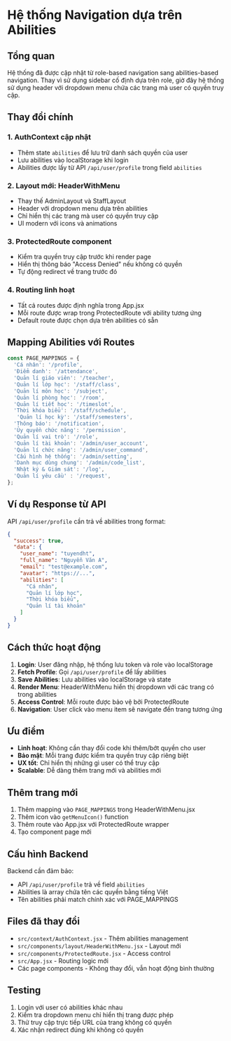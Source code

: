 # Hệ thống Navigation dựa trên Abilities

## Tổng quan

Hệ thống đã được cập nhật từ role-based navigation sang abilities-based navigation. Thay vì sử dụng sidebar cố định dựa trên role, giờ đây hệ thống sử dụng header với dropdown menu chứa các trang mà user có quyền truy cập.

## Thay đổi chính

### 1. AuthContext cập nhật
- Thêm state `abilities` để lưu trữ danh sách quyền của user
- Lưu abilities vào localStorage khi login
- Abilities được lấy từ API `/api/user/profile` trong field `abilities`

### 2. Layout mới: HeaderWithMenu
- Thay thế AdminLayout và StaffLayout
- Header với dropdown menu dựa trên abilities
- Chỉ hiển thị các trang mà user có quyền truy cập
- UI modern với icons và animations

### 3. ProtectedRoute component
- Kiểm tra quyền truy cập trước khi render page
- Hiển thị thông báo "Access Denied" nếu không có quyền
- Tự động redirect về trang trước đó

### 4. Routing linh hoạt
- Tất cả routes được định nghĩa trong App.jsx
- Mỗi route được wrap trong ProtectedRoute với ability tương ứng
- Default route được chọn dựa trên abilities có sẵn

## Mapping Abilities với Routes

```javascript
const PAGE_MAPPINGS = {
  'Cá nhân': '/profile',
  'Điểm danh': '/attendance',
  'Quản lí giáo viên': '/teacher',
  'Quản lí lớp học': '/staff/class',
  'Quản lí môn học': '/subject',
  'Quản lí phòng học': '/room',
  'Quản lí tiết học': '/timeslot',
  'Thời khóa biểu': '/staff/schedule',
   'Quản lí học kỳ': '/staff/semesters',
  'Thông báo': '/notification',
  'Ủy quyền chức năng': '/permission',
  'Quản lí vai trò': '/role',
  'Quản lí tài khoản': '/admin/user_account',
  'Quản lí chức năng': '/admin/user_command',
  'Cấu hình hệ thống': '/admin/setting',
  'Danh mục dùng chung': '/admin/code_list',
  'Nhật ký & Giám sát': '/log',
  'Quản lí yêu cầu' : '/request',
};
```

## Ví dụ Response từ API

API `/api/user/profile` cần trả về abilities trong format:

```json
{
  "success": true,
  "data": {
    "user_name": "tuyendht",
    "full_name": "Nguyễn Văn A",
    "email": "test@example.com",
    "avatar": "https://...",
    "abilities": [
      "Cá nhân",
      "Quản lí lớp học", 
      "Thời khóa biểu",
      "Quản lí tài khoản"
    ]
  }
}
```

## Cách thức hoạt động

1. **Login**: User đăng nhập, hệ thống lưu token và role vào localStorage
2. **Fetch Profile**: Gọi `/api/user/profile` để lấy abilities 
3. **Save Abilities**: Lưu abilities vào localStorage và state
4. **Render Menu**: HeaderWithMenu hiển thị dropdown với các trang có trong abilities
5. **Access Control**: Mỗi route được bảo vệ bởi ProtectedRoute
6. **Navigation**: User click vào menu item sẽ navigate đến trang tương ứng

## Ưu điểm

- **Linh hoạt**: Không cần thay đổi code khi thêm/bớt quyền cho user
- **Bảo mật**: Mỗi trang được kiểm tra quyền truy cập riêng biệt  
- **UX tốt**: Chỉ hiển thị những gì user có thể truy cập
- **Scalable**: Dễ dàng thêm trang mới và abilities mới

## Thêm trang mới

1. Thêm mapping vào `PAGE_MAPPINGS` trong HeaderWithMenu.jsx
2. Thêm icon vào `getMenuIcon()` function
3. Thêm route vào App.jsx với ProtectedRoute wrapper
4. Tạo component page mới

## Cấu hình Backend

Backend cần đảm bảo:
- API `/api/user/profile` trả về field `abilities` 
- Abilities là array chứa tên các quyền bằng tiếng Việt
- Tên abilities phải match chính xác với PAGE_MAPPINGS

## Files đã thay đổi

- `src/context/AuthContext.jsx` - Thêm abilities management
- `src/components/layout/HeaderWithMenu.jsx` - Layout mới
- `src/components/ProtectedRoute.jsx` - Access control
- `src/App.jsx` - Routing logic mới
- Các page components - Không thay đổi, vẫn hoạt động bình thường

## Testing

1. Login với user có abilities khác nhau
2. Kiểm tra dropdown menu chỉ hiển thị trang được phép
3. Thử truy cập trực tiếp URL của trang không có quyền
4. Xác nhận redirect đúng khi không có quyền 